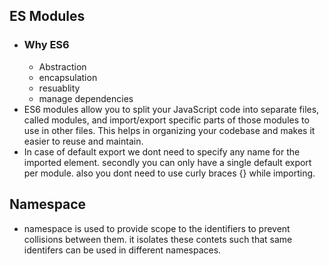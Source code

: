 ## ES Modules
- ### Why ES6
    - Abstraction
    - encapsulation
    - resuablity
    - manage dependencies
- ES6 modules allow you to split your JavaScript code into separate files, called modules, and import/export specific parts of those modules to use in other files. This helps in organizing your codebase and makes it easier to reuse and maintain.
- In case of default export we dont need to specify any name for the imported element. secondly you can only have a single default export per module. also you dont need to use curly braces {} while importing.

## Namespace
- namespace is used to provide scope to the identifiers to prevent collisions between them. it isolates these contets such that same identifers can be used in different namespaces.